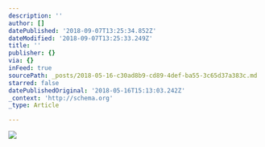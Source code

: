 ```yaml
---
description: ''
author: []
datePublished: '2018-09-07T13:25:34.852Z'
dateModified: '2018-09-07T13:25:33.249Z'
title: ''
publisher: {}
via: {}
inFeed: true
sourcePath: _posts/2018-05-16-c30ad8b9-cd89-4def-ba55-3c65d37a383c.md
starred: false
datePublishedOriginal: '2018-05-16T15:13:03.242Z'
_context: 'http://schema.org'
_type: Article

---
```

![](https://the-grid-user-content.s3-us-west-2.amazonaws.com/829bdea9-5d8b-439b-a906-c746e22439ae.jpg)